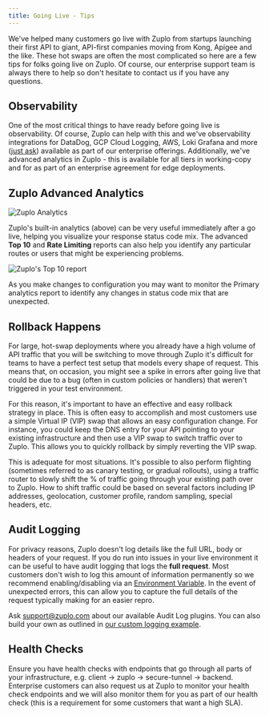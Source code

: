 ```yaml
---
title: Going Live - Tips
---
```


We've helped many customers go live with Zuplo from startups launching their
first API to giant, API-first companies moving from Kong, Apigee and the like.
These hot swaps are often the most complicated so here are a few tips for folks
going live on Zuplo. Of course, our enterprise support team is always there to
help so don't hesitate to contact us if you have any questions.

## Observability

One of the most critical things to have ready before going live is
observability. Of course, Zuplo can help with this and we've observability
integrations for DataDog, GCP Cloud Logging, AWS, Loki Grafana and more
([just ask](mailto:support@zuplo.com)) available as part of our enterprise
offerings. Additionally, we've advanced analytics in Zuplo - this is available
for all tiers in working-copy and for as part of an enterprise agreement for
edge deployments.

## Zuplo Advanced Analytics

![Zuplo Analytics](https://storage.googleapis.com/cdn.zuplo.com/uploads/CleanShot%202023-06-10%20at%2017.30.38%402x.png)

Zuplo's built-in analytics (above) can be very useful immediately after a go
live, helping you visualize your response status code mix. The advanced **Top
10** and **Rate Limiting** reports can also help you identify any particular
routes or users that might be experiencing problems.

![Zuplo's Top 10 report](https://storage.googleapis.com/cdn.zuplo.com/uploads/CleanShot%202023-06-10%20at%2017.16.34%402x.png)

As you make changes to configuration you may want to monitor the Primary
analytics report to identify any changes in status code mix that are unexpected.

## Rollback Happens

For large, hot-swap deployments where you already have a high volume of API
traffic that you will be switching to move through Zuplo it's difficult for
teams to have a perfect test setup that models every shape of request. This
means that, on occasion, you might see a spike in errors after going live that
could be due to a bug (often in custom policies or handlers) that weren't
triggered in your test environment.

For this reason, it's important to have an effective and easy rollback strategy
in place. This is often easy to accomplish and most customers use a simple
Virtual IP (VIP) swap that allows an easy configuration change. For instance,
you could keep the DNS entry for your API pointing to your existing
infrastructure and then use a VIP swap to switch traffic over to Zuplo. This
allows you to quickly rollback by simply reverting the VIP swap.

This is adequate for most situations. It's possible to also perform flighting
(sometimes referred to as canary testing, or gradual rollouts), using a traffic
router to slowly shift the % of traffic going through your existing path over to
Zuplo. How to shift traffic could be based on several factors including IP
addresses, geolocation, customer profile, random sampling, special headers, etc.

## Audit Logging

For privacy reasons, Zuplo doesn't log details like the full URL, body or
headers of your request. If you do run into issues in your live environment it
can be useful to have audit logging that logs the **full request**. Most
customers don't wish to log this amount of information permanently so we
recommend enabling/disabling via an
[Environment Variable](./environment-variables.md). In the event of unexpected
errors, this can allow you to capture the full details of the request typically
making for an easier repro.

Ask [support@zuplo.com](mailto:support@zuplo.com) about our available Audit Log
plugins. You can also build your own as outlined in
[our custom logging example](./custom-logging-example).

## Health Checks

Ensure you have health checks with endpoints that go through all parts of your
infrastructure, e.g. client -> zuplo -> secure-tunnel -> backend. Enterprise
customers can also request us at Zuplo to monitor your health check endpoints
and we will also monitor them for you as part of our health check (this is a
requirement for some customers that want a high SLA).
